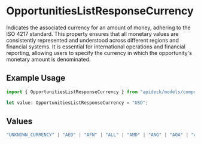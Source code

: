 # OpportunitiesListResponseCurrency

Indicates the associated currency for an amount of money, adhering to the ISO 4217 standard. This property ensures that all monetary values are consistently represented and understood across different regions and financial systems. It is essential for international operations and financial reporting, allowing users to specify the currency in which the opportunity's monetary amount is denominated.

## Example Usage

```typescript
import { OpportunitiesListResponseCurrency } from "apideck/models/components";

let value: OpportunitiesListResponseCurrency = "USD";
```

## Values

```typescript
"UNKNOWN_CURRENCY" | "AED" | "AFN" | "ALL" | "AMD" | "ANG" | "AOA" | "ARS" | "AUD" | "AWG" | "AZN" | "BAM" | "BBD" | "BDT" | "BGN" | "BHD" | "BIF" | "BMD" | "BND" | "BOB" | "BOV" | "BRL" | "BSD" | "BTN" | "BWP" | "BYR" | "BZD" | "CAD" | "CDF" | "CHE" | "CHF" | "CHW" | "CLF" | "CLP" | "CNY" | "COP" | "COU" | "CRC" | "CUC" | "CUP" | "CVE" | "CZK" | "DJF" | "DKK" | "DOP" | "DZD" | "EGP" | "ERN" | "ETB" | "EUR" | "FJD" | "FKP" | "GBP" | "GEL" | "GHS" | "GIP" | "GMD" | "GNF" | "GTQ" | "GYD" | "HKD" | "HNL" | "HRK" | "HTG" | "HUF" | "IDR" | "ILS" | "INR" | "IQD" | "IRR" | "ISK" | "JMD" | "JOD" | "JPY" | "KES" | "KGS" | "KHR" | "KMF" | "KPW" | "KRW" | "KWD" | "KYD" | "KZT" | "LAK" | "LBP" | "LKR" | "LRD" | "LSL" | "LTL" | "LVL" | "LYD" | "MAD" | "MDL" | "MGA" | "MKD" | "MMK" | "MNT" | "MOP" | "MRO" | "MUR" | "MVR" | "MWK" | "MXN" | "MXV" | "MYR" | "MZN" | "NAD" | "NGN" | "NIO" | "NOK" | "NPR" | "NZD" | "OMR" | "PAB" | "PEN" | "PGK" | "PHP" | "PKR" | "PLN" | "PYG" | "QAR" | "RON" | "RSD" | "RUB" | "RWF" | "SAR" | "SBD" | "SCR" | "SDG" | "SEK" | "SGD" | "SHP" | "SLL" | "SOS" | "SRD" | "SSP" | "STD" | "SVC" | "SYP" | "SZL" | "THB" | "TJS" | "TMT" | "TND" | "TOP" | "TRC" | "TRY" | "TTD" | "TWD" | "TZS" | "UAH" | "UGX" | "USD" | "USN" | "USS" | "UYI" | "UYU" | "UZS" | "VEF" | "VND" | "VUV" | "WST" | "XAF" | "XAG" | "XAU" | "XBA" | "XBB" | "XBC" | "XBD" | "XCD" | "XDR" | "XOF" | "XPD" | "XPF" | "XPT" | "XTS" | "XXX" | "YER" | "ZAR" | "ZMK" | "ZMW" | "BTC" | "ETH"
```